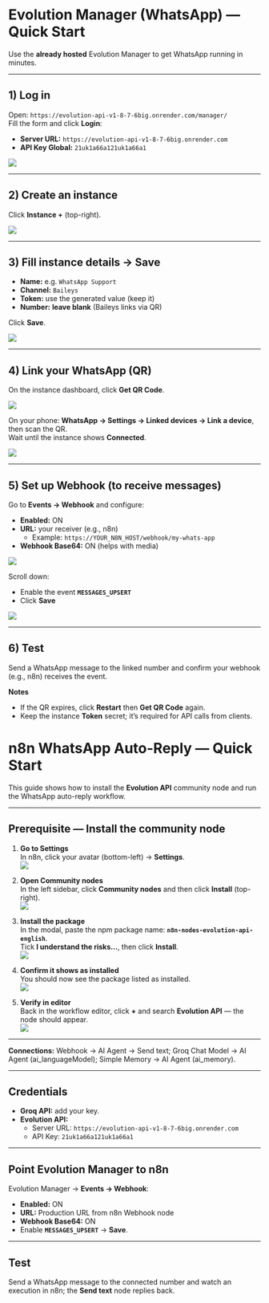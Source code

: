 # Evolution Manager (WhatsApp) — Quick Start

Use the **already hosted** Evolution Manager to get WhatsApp running in minutes.

---

## 1) Log in
Open: `https://evolution-api-v1-8-7-6big.onrender.com/manager/`  
Fill the form and click **Login**:

- **Server URL:** `https://evolution-api-v1-8-7-6big.onrender.com`  
- **API Key Global:** `21uk1a66a121uk1a66a1`

![](images/1-login.png)

---

## 2) Create an instance
Click **Instance +** (top-right).

![](images/2-create-instance.png)

---

## 3) Fill instance details → Save
- **Name:** e.g. `WhatsApp Support`  
- **Channel:** `Baileys`  
- **Token:** use the generated value (keep it)  
- **Number:** **leave blank** (Baileys links via QR)

Click **Save**.

![](images/3-new-instance.png)

---

## 4) Link your WhatsApp (QR)
On the instance dashboard, click **Get QR Code**.

![](images/4-scan-qrcode.png)

On your phone: **WhatsApp → Settings → Linked devices → Link a device**, then scan the QR.  
Wait until the instance shows **Connected**.

![](images/5-logininto-whatsapp.png)

---

## 5) Set up Webhook (to receive messages)
Go to **Events → Webhook** and configure:

- **Enabled:** ON  
- **URL:** your receiver (e.g., n8n)  
  - Example: `https://YOUR_N8N_HOST/webhook/my-whats-app`  
- **Webhook Base64:** ON (helps with media)

![](images/6-webhook-setup.png)

Scroll down:

- Enable the event **`MESSAGES_UPSERT`**
- Click **Save**

![](images/7-save-the-webhook.png)

---

## 6) Test
Send a WhatsApp message to the linked number and confirm your webhook (e.g., n8n) receives the event.

**Notes**
- If the QR expires, click **Restart** then **Get QR Code** again.
- Keep the instance **Token** secret; it’s required for API calls from clients.







# n8n WhatsApp Auto-Reply — Quick Start

This guide shows how to install the **Evolution API** community node and run the WhatsApp auto-reply workflow.

---

## Prerequisite — Install the community node

1. **Go to Settings**  
   In n8n, click your avatar (bottom-left) → **Settings**.  
   ![](images/1-goto-settings.png)

2. **Open Community nodes**  
   In the left sidebar, click **Community nodes** and then click **Install** (top-right).  
   ![](images/2-community-nodes-page.png)

3. **Install the package**  
   In the modal, paste the npm package name: **`n8n-nodes-evolution-api-english`**.  
   Tick **I understand the risks…**, then click **Install**.  
   ![](images/3-install-modal.png)

4. **Confirm it shows as installed**  
   You should now see the package listed as installed.  
   ![](images/4-installed-list.png)

5. **Verify in editor**  
   Back in the workflow editor, click **+** and search **Evolution API** — the node should appear.  
   ![](images/5-find-evolution-node.png)

---

**Connections:** Webhook → AI Agent → Send text; Groq Chat Model → AI Agent (ai_languageModel); Simple Memory → AI Agent (ai_memory).

---

## Credentials

- **Groq API:** add your key.  
- **Evolution API:**  
  - Server URL: `https://evolution-api-v1-8-7-6big.onrender.com`  
  - API Key: `21uk1a66a121uk1a66a1`

---

## Point Evolution Manager to n8n

Evolution Manager → **Events → Webhook**:  
- **Enabled:** ON  
- **URL:** Production URL from n8n Webhook node  
- **Webhook Base64:** ON  
- Enable **`MESSAGES_UPSERT`** → **Save**.

---

## Test

Send a WhatsApp message to the connected number and watch an execution in n8n; the **Send text** node replies back.

